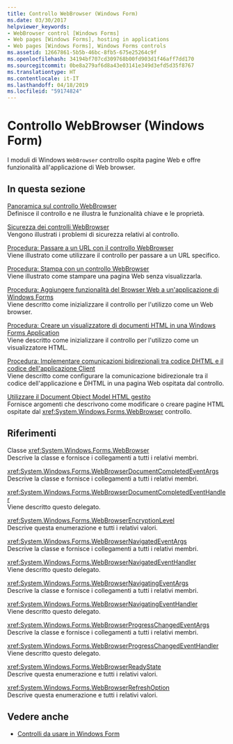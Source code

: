 ```yaml
---
title: Controllo WebBrowser (Windows Form)
ms.date: 03/30/2017
helpviewer_keywords:
- WebBrowser control [Windows Forms]
- Web pages [Windows Forms], hosting in applications
- Web pages [Windows Forms], Windows Forms controls
ms.assetid: 12667861-5b5b-46bc-8fb5-675e25264c9f
ms.openlocfilehash: 34194bf707cd309768b00fd903d1f46aff7dd170
ms.sourcegitcommit: 0be8a279af6d8a43e03141e349d3efd5d35f8767
ms.translationtype: HT
ms.contentlocale: it-IT
ms.lasthandoff: 04/18/2019
ms.locfileid: "59174824"
---
```

# <a name="webbrowser-control-windows-forms"></a>Controllo WebBrowser (Windows Form)
I moduli di Windows `WebBrowser` controllo ospita pagine Web e offre funzionalità all'applicazione di Web browser.  
  
## <a name="in-this-section"></a>In questa sezione  
 [Panoramica sul controllo WebBrowser](webbrowser-control-overview.md)  
 Definisce il controllo e ne illustra le funzionalità chiave e le proprietà.  
  
 [Sicurezza dei controlli WebBrowser](webbrowser-security.md)  
 Vengono illustrati i problemi di sicurezza relativi al controllo.  
  
 [Procedura: Passare a un URL con il controllo WebBrowser](how-to-navigate-to-a-url-with-the-webbrowser-control.md)  
 Viene illustrato come utilizzare il controllo per passare a un URL specifico.  
  
 [Procedura: Stampa con un controllo WebBrowser](how-to-print-with-a-webbrowser-control.md)  
 Viene illustrato come stampare una pagina Web senza visualizzarla.  
  
 [Procedura: Aggiungere funzionalità del Browser Web a un'applicazione di Windows Forms](how-to-add-web-browser-capabilities-to-a-windows-forms-application.md)  
 Viene descritto come inizializzare il controllo per l'utilizzo come un Web browser.  
  
 [Procedura: Creare un visualizzatore di documenti HTML in una Windows Forms Application](how-to-create-an-html-document-viewer-in-a-windows-forms-application.md)  
 Viene descritto come inizializzare il controllo per l'utilizzo come un visualizzatore HTML.  
  
 [Procedura: Implementare comunicazioni bidirezionali tra codice DHTML e il codice dell'applicazione Client](implement-two-way-com-between-dhtml-and-client.md)  
 Viene descritto come configurare la comunicazione bidirezionale tra il codice dell'applicazione e DHTML in una pagina Web ospitata dal controllo.  
  
 [Utilizzare il Document Object Model HTML gestito](using-the-managed-html-document-object-model.md)  
 Fornisce argomenti che descrivono come modificare o creare pagine HTML ospitate dal <xref:System.Windows.Forms.WebBrowser> controllo.  
  
## <a name="reference"></a>Riferimenti  
 Classe <xref:System.Windows.Forms.WebBrowser>  
 Descrive la classe e fornisce i collegamenti a tutti i relativi membri.  
  
 <xref:System.Windows.Forms.WebBrowserDocumentCompletedEventArgs>  
 Descrive la classe e fornisce i collegamenti a tutti i relativi membri.  
  
 <xref:System.Windows.Forms.WebBrowserDocumentCompletedEventHandler>  
 Viene descritto questo delegato.  
  
 <xref:System.Windows.Forms.WebBrowserEncryptionLevel>  
 Descrive questa enumerazione e tutti i relativi valori.  
  
 <xref:System.Windows.Forms.WebBrowserNavigatedEventArgs>  
 Descrive la classe e fornisce i collegamenti a tutti i relativi membri.  
  
 <xref:System.Windows.Forms.WebBrowserNavigatedEventHandler>  
 Viene descritto questo delegato.  
  
 <xref:System.Windows.Forms.WebBrowserNavigatingEventArgs>  
 Descrive la classe e fornisce i collegamenti a tutti i relativi membri.  
  
 <xref:System.Windows.Forms.WebBrowserNavigatingEventHandler>  
 Viene descritto questo delegato.  
  
 <xref:System.Windows.Forms.WebBrowserProgressChangedEventArgs>  
 Descrive la classe e fornisce i collegamenti a tutti i relativi membri.  
  
 <xref:System.Windows.Forms.WebBrowserProgressChangedEventHandler>  
 Viene descritto questo delegato.  
  
 <xref:System.Windows.Forms.WebBrowserReadyState>  
 Descrive questa enumerazione e tutti i relativi valori.  
  
 <xref:System.Windows.Forms.WebBrowserRefreshOption>  
 Descrive questa enumerazione e tutti i relativi valori.  
  
## <a name="see-also"></a>Vedere anche

- [Controlli da usare in Windows Form](controls-to-use-on-windows-forms.md)
